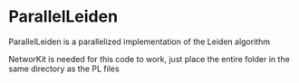 # ParallelLeiden

ParallelLeiden is a parallelized implementation of the Leiden algorithm

NetworKit is needed for this code to work, just place the entire folder in the same directory as the PL files